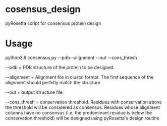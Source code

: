 # cosensus_design
pyRosetta script for consensus protein design

# Usage

python3.8 consensus.py --pdb--alignment --out --cons_thresh

--pdb = PDB structure of the protein to be designed

--alignment = Alignment file in clustal format. The first sequence of the alignment should perfetly match the structure

--out = output structure file

--cons_thresh = conservation threshold. Residues with conservation above the threshold will be considered as consensus. Residues whose alignment columns have no consensus (i.e. the predominant residue is below the conservation threshold) will be designed using pyRosetta's design routine
